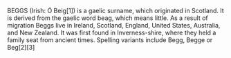 BEGGS (Irish: Ó Beig[1]) is a gaelic surname, which originated in Scotland. It is derived from the gaelic word beag, which means little. As a result of migration Beggs live in Ireland, Scotland, England, United States, Australia, and New Zealand. It was first found in Inverness-shire, where they held a family seat from ancient times. Spelling variants include Begg, Begge or Beg[2][3]
